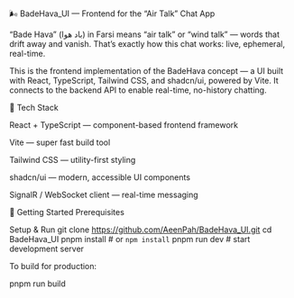 🌬️ BadeHava_UI — Frontend for the “Air Talk” Chat App

“Bade Hava” (باد هوا) in Farsi means “air talk” or “wind talk” — words that drift away and vanish.
That’s exactly how this chat works: live, ephemeral, real-time.

This is the frontend implementation of the BadeHava concept — a UI built with React, TypeScript, Tailwind CSS, and shadcn/ui, powered by Vite.
It connects to the backend API to enable real-time, no-history chatting.

🧰 Tech Stack

React + TypeScript — component-based frontend framework

Vite — super fast build tool

Tailwind CSS — utility-first styling

shadcn/ui — modern, accessible UI components

SignalR / WebSocket client — real-time messaging


🚀 Getting Started
Prerequisites


Setup & Run
git clone https://github.com/AeenPah/BadeHava_UI.git
cd BadeHava_UI
pnpm install     # or `npm install`
pnpm run dev     # start development server


To build for production:

pnpm run build
